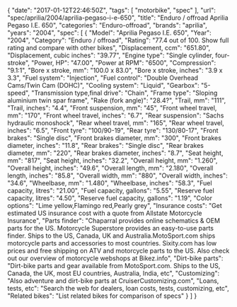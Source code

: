 {
    "date": "2017-01-12T22:46:50Z",
    "tags": [
        "motorbike",
        "spec"
    ],
    "url": "spec\/aprilia\/2004\/aprilia-pegaso-i-e-650",
    "title": "Enduro \/ offroad Aprilia Pegaso I.E. 650",
    "categories": "Enduro-offroad",
    "brands": "aprilia",
    "years": "2004",
    "spec": [
        {
            "Model": "Aprilia Pegaso I.E. 650",
            "Year": "2004",
            "Category": "Enduro \/ offroad",
            "Rating": "77.4 out of 100. Show full rating and compare with other bikes",
            "Displacement, ccm": "651.80",
            "Displacement, cubic inches": "39.77",
            "Engine type": "Single cylinder, four-stroke",
            "Power, HP": "47.00",
            "Power at RPM": "6500",
            "Compression": "9.1:1",
            "Bore x stroke, mm": "100.0 x 83.0",
            "Bore x stroke, inches": "3.9 x 3.3",
            "Fuel system": "Injection",
            "Fuel control": "Double Overhead Cams\/Twin Cam (DOHC)",
            "Cooling system": "Liquid",
            "Gearbox": "5-speed",
            "Transmission type,final drive": "Chain",
            "Frame type": "Sloping aluminium twin spar frame",
            "Rake (fork angle)": "28.4?",
            "Trail, mm": "111",
            "Trail, inches": "4.4",
            "Front suspension, mm": "45",
            "Front wheel travel, mm": "170",
            "Front wheel travel, inches": "6.7",
            "Rear suspension": "Sachs hydraulic monoshock",
            "Rear wheel travel, mm": "165",
            "Rear wheel travel, inches": "6.5",
            "Front tyre": "100\/90-19",
            "Rear tyre": "130\/80-17",
            "Front brakes": "Single disc",
            "Front brakes diameter, mm": "300",
            "Front brakes diameter, inches": "11.8",
            "Rear brakes": "Single disc",
            "Rear brakes diameter, mm": "220",
            "Rear brakes diameter, inches": "8.7",
            "Seat height, mm": "817",
            "Seat height, inches": "32.2",
            "Overall height, mm": "1.260",
            "Overall height, inches": "49.6",
            "Overall length, mm": "2.180",
            "Overall length, inches": "85.8",
            "Overall width, mm": "880",
            "Overall width, inches": "34.6",
            "Wheelbase, mm": "1.480",
            "Wheelbase, inches": "58.3",
            "Fuel capacity, litres": "21.00",
            "Fuel capacity, gallons": "5.55",
            "Reserve fuel capacity, litres": "4.50",
            "Reserve fuel capacity, gallons": "1.19",
            "Color options": "Lime yellow,Flamingo red,Pearly grey",
            "Insurance costs": "Get estimated US insurance cost with a quote from Allstate Motorcycle Insurance",
            "Parts finder": "Chaparral provides online schematics & OEM parts for the US.   Motorcycle Superstore provides an easy-to-use parts finder. Ships to the US, Canada, UK and Australia.MotoSport.com ships motorcycle parts and accessories to most countries.    Sixity.com has low prices and free shipping on ATV and motorcycle parts to the US. Also check out our overview of motorcycle webshops at Bikez.info",
            "Dirt-bike parts": "Dirt-bike parts and gear available from MotoSport.com. Ships to the US, Canada, the UK, most EU countries, Australia, India, etc",
            "Customizing": "Also adventure and dirt-bike parts at CruiserCustomizing.com",
            "Loans, tests, etc": "Search the web for dealers, loan costs, tests, customizing, etc",
            "Related bikes": "List related bikes for comparison of specs"
        }
    ]
}